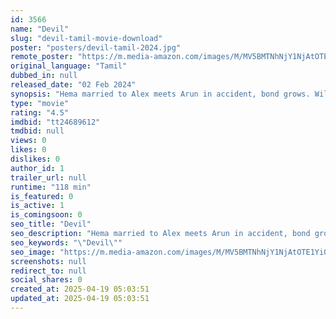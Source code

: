 ```yaml
---
id: 3566
name: "Devil"
slug: "devil-tamil-movie-download"
poster: "posters/devil-tamil-2024.jpg"
remote_poster: "https://m.media-amazon.com/images/M/MV5BMTNhNjY1NjAtOTE1Yi00ZmMzLWEwYWItYTJkNWEwZTA0Yzc0XkEyXkFqcGdeQXVyMTE3Nzc5NjI2._V1_SX300.jpg"
original_language: "Tamil"
dubbed_in: null
released_date: "02 Feb 2024"
synopsis: "Hema married to Alex meets Arun in accident, bond grows. Will Proximity causes strain on Hema's relationship with Alex."
type: "movie"
rating: "4.5"
imdbid: "tt24689612"
tmdbid: null
views: 0
likes: 0
dislikes: 0
author_id: 1
trailer_url: null
runtime: "118 min"
is_featured: 0
is_active: 1
is_comingsoon: 0
seo_title: "Devil"
seo_description: "Hema married to Alex meets Arun in accident, bond grows. Will Proximity causes strain on Hema's relationship with Alex."
seo_keywords: "\"Devil\""
seo_image: "https://m.media-amazon.com/images/M/MV5BMTNhNjY1NjAtOTE1Yi00ZmMzLWEwYWItYTJkNWEwZTA0Yzc0XkEyXkFqcGdeQXVyMTE3Nzc5NjI2._V1_SX300.jpg"
screenshots: null
redirect_to: null
social_shares: 0
created_at: 2025-04-19 05:03:51
updated_at: 2025-04-19 05:03:51
---
```


